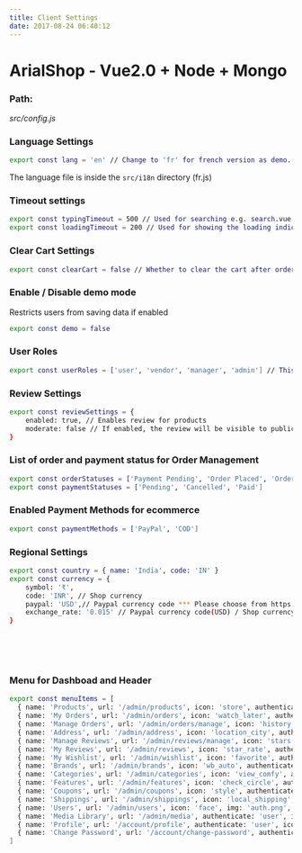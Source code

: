 ```yaml
---
title: Client Settings
date: 2017-08-24 06:40:12
---
```


# ArialShop - Vue2.0 + Node + Mongo

### Path: 
<em>src/config.js</em>

### Language Settings
```bash
export const lang = 'en' // Change to 'fr' for french version as demo.
```
The language file is inside the `src/i18n` directory (fr.js)

### Timeout settings
```bash
export const typingTimeout = 500 // Used for searching e.g. search.vue
export const loadingTimeout = 200 // Used for showing the loading indicator at each page
```

### Clear Cart Settings
```bash
export const clearCart = false // Whether to clear the cart after order is placed. Useful while testing
```
### Enable / Disable demo mode

<p>Restricts users from saving data if enabled</p>

``` bash
export const demo = false
```  

### User Roles
```bash
export const userRoles = ['user', 'vendor', 'manager', 'admin'] // This should be in ascending order of authority. e.g. In this case guest will not have access to any other role, where as admin will have the role of guest+user+vendor+manager+admin
```

### Review Settings

```bash
export const reviewSettings = {
    enabled: true, // Enables review for products
    moderate: false // If enabled, the review will be visible to public after admin approval
}
```

### List of order and payment status for Order Management

``` bash
export const orderStatuses = ['Payment Pending', 'Order Placed', 'Order Accepted', 'Order Executed', 'Shipped', 'Delivered', 'Not in Stock', 'Cancellation Requested', 'Cancelled']
export const paymentStatuses = ['Pending', 'Cancelled', 'Paid']
  ```  

### Enabled Payment Methods for ecommerce
``` bash
export const paymentMethods = ['PayPal', 'COD']
```  
### Regional Settings
``` bash
export const country = { name: 'India', code: 'IN' }
export const currency = {
    symbol: '₹',
    code: 'INR', // Shop currency
    paypal: 'USD',// Paypal currency code *** Please choose from https://developer.paypal.com/docs/classic/api/currency_codes/
    exchange_rate: '0.015' // Paypal currency code(USD) / Shop currency (INR) ***  exchange_rate should not be 0 else it will generate divided by 0 error
}
```  
  <br/>
  <br/>
  <br/>

### Menu for Dashboad and Header

``` bash
export const menuItems = [
  { name: 'Products', url: '/admin/products', icon: 'store', authenticate: 'vendor', color: 'black', dashboard: true },
  { name: 'My Orders', url: '/admin/orders', icon: 'watch_later', authenticate: 'user', color: 'grey', dashboard: true },
  { name: 'Manage Orders', url: '/admin/orders/manage', icon: 'history', authenticate: 'vendor', color: 'orange', dashboard: true },
  { name: 'Address', url: '/admin/address', icon: 'location_city', authenticate: 'user', color: 'yellow', dashboard: true },
  { name: 'Manage Reviews', url: '/admin/reviews/manage', icon: 'stars', authenticate: 'manager', color: 'blue', dashboard: true },
  { name: 'My Reviews', url: '/admin/reviews', icon: 'star_rate', authenticate: 'user', color: 'green', dashboard: true },
  { name: 'My Wishlist', url: '/admin/wishlist', icon: 'favorite', authenticate: 'user', color: 'purple', dashboard: true },
  { name: 'Brands', url: '/admin/brands', icon: 'wb_auto', authenticate: 'manager', color: 'purple', dashboard: true },
  { name: 'Categories', url: '/admin/categories', icon: 'view_comfy', authenticate: 'manager', color: 'light-blue', dashboard: true },
  { name: 'Features', url: '/admin/features', icon: 'check_circle', authenticate: 'manager', color: 'brown', dashboard: true },
  { name: 'Coupons', url: '/admin/coupons', icon: 'style', authenticate: 'manager', color: 'pink', dashboard: true },
  { name: 'Shippings', url: '/admin/shippings', icon: 'local_shipping', authenticate: 'manager', color: 'red', dashboard: true },
  { name: 'Users', url: '/admin/users', icon: 'face', img: 'auth.png', authenticate: 'admin', color: 'lime', dashboard: true },
  { name: 'Media Library', url: '/admin/media', authenticate: 'user', icon: 'perm_media' },
  { name: 'Profile', url: '/account/profile', authenticate: 'user', icon: 'face' },
  { name: 'Change Password', url: '/account/change-password', authenticate: 'user', icon: 'lock' },
]
```  
  <br/>
  <br/>
  <br/>
  <br/>
  <br/>
  <br/>
  <br/>
  <br/>